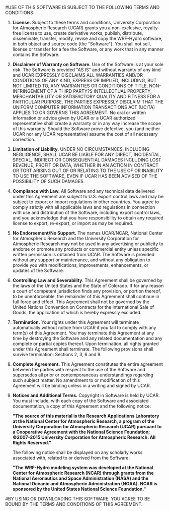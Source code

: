 
#USE OF THIS SOFTWARE IS SUBJECT TO THE FOLLOWING TERMS AND CONDITIONS:

1. **License.** Subject to these terms and conditions, University Corporation for Atmospheric Research (UCAR) grants you a non-exclusive, royalty-free license to use, create derivative works, publish, distribute, disseminate, transfer, modify, revise and copy the WRF-Hydro software, in both object and source code (the "Software"). You shall not sell, license or transfer for a fee the Software, or any work that in any manner contains the Software.

2. **Disclaimer of Warranty on Software.** Use of the Software is at your sole risk. The Software is provided "AS IS" and without warranty of any kind and UCAR EXPRESSLY DISCLAIMS ALL WARRANTIES AND/OR CONDITIONS OF ANY KIND, EXPRESS OR IMPLIED, INCLUDING, BUT NOT LIMITED TO, ANY WARRANTIES OR CONDITIONS OF TITLE, NON-INFRINGEMENT OF A THIRD PARTY?S INTELLECTUAL PROPERTY, MERCHANTABILITY OR SATISFACTORY QUALITY AND FITNESS FOR A PARTICULAR PURPOSE. THE PARTIES EXPRESSLY DISCLAIM THAT THE UNIFORM COMPUTER INFORMATION TRANSACTIONS ACT (UCITA) APPLIES TO OR GOVERNS THIS AGREEMENT. No oral or written information or advice given by UCAR or a UCAR authorized representative shall create a warranty or in any way increase the scope of this warranty. Should the Software prove defective, you (and neither UCAR nor any UCAR representative) assume the cost of all necessary correction.

3. **Limitation of Liability.** UNDER NO CIRCUMSTANCES, INCLUDING NEGLIGENCE, SHALL UCAR BE LIABLE FOR ANY DIRECT, INCIDENTAL, SPECIAL, INDIRECT OR CONSEQUENTIAL DAMAGES INCLUDING LOST REVENUE, PROFIT OR DATA, WHETHER IN AN ACTION IN CONTRACT OR TORT ARISING OUT OF OR RELATING TO THE USE OF OR INABILITY TO USE THE SOFTWARE, EVEN IF UCAR HAS BEEN ADVISED OF THE POSSIBILITY OF SUCH DAMAGES.

4. **Compliance with Law.** All Software and any technical data delivered under this Agreement are subject to U.S. export control laws and may be subject to export or import regulations in other countries. You agree to comply strictly with all applicable laws and regulations in connection with use and distribution of the Software, including export control laws, and you acknowledge that you have responsibility to obtain any required license to export, re-export, or import as may be required.

5. **No Endorsement/No Support.** The names UCAR/NCAR, National Center for Atmospheric Research and the University Corporation for Atmospheric Research may not be used in any advertising or publicity to endorse or promote any products or commercial entity unless specific written permission is obtained from UCAR. The Software is provided without any support or maintenance, and without any obligation to provide you with modifications, improvements, enhancements, or updates of the Software.

6. **Controlling Law and Severability**. This Agreement shall be governed by the laws of the United States and the State of Colorado. If for any reason a court of competent jurisdiction finds any provision, or portion thereof, to be unenforceable, the remainder of this Agreement shall continue in full force and effect. This Agreement shall not be governed by the United Nations Convention on Contracts for the International Sale of Goods, the application of which is hereby expressly excluded.

7. **Termination.** Your rights under this Agreement will terminate automatically without notice from UCAR if you fail to comply with any term(s) of this Agreement. You may terminate this Agreement at any time by destroying the Software and any related documentation and any complete or partial copies thereof. Upon termination, all rights granted under this Agreement shall terminate. The following provisions shall survive termination: Sections 2, 3, 6 and 9.

8. **Complete Agreement.** This Agreement constitutes the entire agreement between the parties with respect to the use of the Software and supersedes all prior or contemporaneous understandings regarding such subject matter. No amendment to or modification of this Agreement will be binding unless in a writing and signed by UCAR.
9. **Notices and Additional Terms.** Copyright in Software is held by UCAR. You must include, with each copy of the Software and associated documentation, a copy of this Agreement and the following notice:  
  
   **"The source of this material is the Research Applications Laboratory at the National Center for Atmospheric Research, a program of the University Corporation for Atmospheric Research (UCAR) pursuant to a Cooperative Agreement with the National Science Foundation; ©2007-2015 University Corporation for Atmospheric Research. All Rights Reserved."**  
  
   The following notice shall be displayed on any scholarly works associated with, related to or derived from the Software:  

   **"The WRF-Hydro modeling system was developed at the National Center for Atmospheric Research (NCAR) through grants from the National Aeronautics and Space Administration (NASA) and the National Oceanic and Atmospheric Administration (NOAA). NCAR is sponsored by the United States National Science Foundation."**
   
#BY USING OR DOWNLOADING THIS SOFTWARE, YOU AGREE TO BE BOUND BY THE TERMS AND CONDITIONS OF THIS AGREEMENT.

